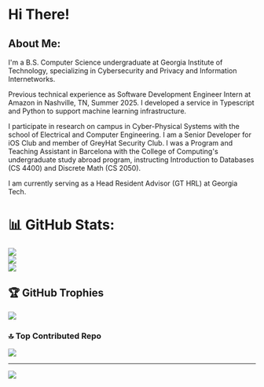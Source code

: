 # Hi There!

## About Me:
I'm a B.S. Computer Science undergraduate at Georgia Institute of Technology, specializing in Cybersecurity and Privacy and Information Internetworks. 

Previous technical experience as Software Development Engineer Intern at Amazon in Nashville, TN, Summer 2025. I developed a service in Typescript and Python to support machine learning infrastructure.

I participate in research on campus in Cyber-Physical Systems with the school of Electrical and Computer Engineering. I am a Senior Developer for iOS Club and member of GreyHat Security Club. I was a Program and Teaching Assistant in Barcelona with the College of Computing's undergraduate study abroad program, instructing Introduction to Databases (CS 4400) and Discrete Math (CS 2050).

I am currently serving as a Head Resident Advisor (GT HRL) at Georgia Tech.

# 📊 GitHub Stats:
![](https://github-readme-stats.vercel.app/api?username=josephmasson26&theme=default&hide_border=false&include_all_commits=true&count_private=false)<br/>
![](https://github-readme-streak-stats.herokuapp.com/?user=josephmasson26&theme=default&hide_border=false)<br/>
![](https://github-readme-stats.vercel.app/api/top-langs/?username=josephmasson26&theme=default&hide_border=false&include_all_commits=true&count_private=false&layout=compact)

## 🏆 GitHub Trophies
![](https://github-profile-trophy.vercel.app/?username=josephmasson26&theme=default&no-frame=false&no-bg=false&margin-w=4)

### 🔝 Top Contributed Repo
![](https://github-contributor-stats.vercel.app/api?username=josephmasson26&limit=5&theme=default&combine_all_yearly_contributions=true)

---
[![](https://visitcount.itsvg.in/api?id=josephmasson26&icon=2&color=1)](https://visitcount.itsvg.in)

<!-- Proudly created with GPRM ( https://gprm.itsvg.in ) -->
